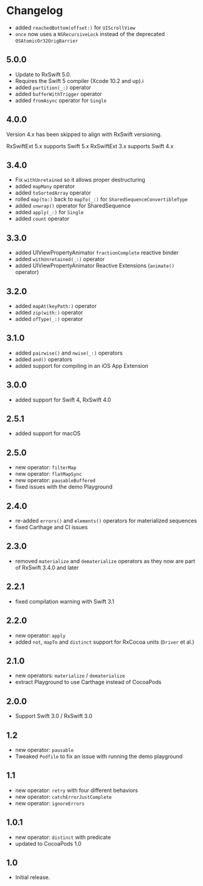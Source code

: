 Changelog
=========

- added `reachedBottom(offset:)` for `UIScrollView`
- `once` now uses a `NSRecursiveLock` instead of the deprecated `OSAtomicOr32OrigBarrier`

5.0.0
-----
- Update to RxSwift 5.0.
- Requires the Swift 5 compiler (Xcode 10.2 and up).i
- added `partition(_:)` operator
- added `bufferWithTrigger` operator
- added `fromAsync` operator for `Single`

4.0.0
------
Version 4.x has been skipped to align with RxSwift versioning.

RxSwiftExt 5.x supports Swift 5.x
RxSwiftExt 3.x supports Swift 4.x

3.4.0
-----
- Fix `withUnretained` so it allows proper destructuring
- added `mapMany` operator
- added `toSortedArray` operator
- rolled `map(to:)` back to `mapTo(_:)` for `SharedSequenceConvertibleType`
- added `unwrap()` operator for SharedSequence
- added `apply(_:)` for `Single`
- added `count` operator

3.3.0
-----
- added UIViewPropertyAnimator `fractionComplete` reactive binder
- added `withUnretained(_:)` operator
- added UIViewPropertyAnimator Reactive Extensions (`animate()` operator)

3.2.0
-----
- added `mapAt(keyPath:)` operator
- added `zip(with:)` operator
- added `ofType(_:)` operator

3.1.0
-----
- added `pairwise()` and `nwise(_:)` operators
- added `and()` operators
- added support for compiling in an iOS App Extension

3.0.0
-----
- added support for Swift 4, RxSwift 4.0

2.5.1
-----
- added support for macOS

2.5.0
-----
- new operator: `filterMap`
- new operator: `flatMapSync`
- new operator: `pausableBuffered`
- fixed issues with the demo Playground

2.4.0
-----
- re-added `errors()` and `elements()` operators for materialized sequences
- fixed Carthage and CI issues

2.3.0
-----
- removed `materialize` and `dematerialize` operators as they now are part of RxSwift 3.4.0 and later

2.2.1
-----
- fixed compilation warning with Swift 3.1

2.2.0
-----
- new operator: `apply`
- added `not`, `mapTo` and `distinct` support for RxCocoa units (`Driver` et al.)

2.1.0
-----
- new operators: `materialize` / `dematerialize`
- extract Playground to use Carthage instead of CocoaPods

2.0.0
-----
- Support Swift 3.0 / RxSwift 3.0

1.2
-----
- new operator: `pausable`
- Tweaked `Podfile` to fix an issue with running the demo playground

1.1
-----
- new operator: `retry` with four different behaviors
- new operator: `catchErrorJustComplete`
- new operator: `ignoreErrors`

1.0.1
-----
- new operator: `distinct` with predicate
- updated to CocoaPods 1.0

1.0
-----
- Initial release.
